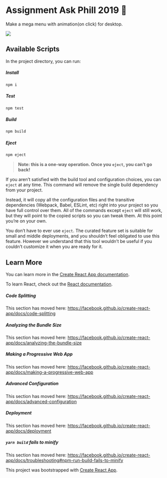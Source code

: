 # Assignment Ask Phill 2019 🌴

Make a mega menu with animation(on click) for desktop. 

![](https://s3.invisionapp-cdn.com/storage.invisionapp.com/screens/files/379655259.gif?x-amz-meta-iv=1&response-cache-control=max-age%3D2419200&x-amz-meta-ck=2cddb19abc6bdb00f1fae72d9f94812e&AWSAccessKeyId=AKIAJFUMDU3L6GTLUDYA&Expires=1577836800&Signature=EteDpmxWvtdlm99n%2B%2Bx97nBZza4%3D&1574026711198)

## Available Scripts

In the project directory, you can run:


##### Install

```js
npm i
```

##### Test

```js
npm test
```

##### Build

```js
npm build
```

##### Eject

```js
npm eject
```

> **Note: this is a one-way operation. Once you `eject`, you can’t go back!**

If you aren’t satisfied with the build tool and configuration choices, you can `eject` at any time. This command will remove the single build dependency from your project.

Instead, it will copy all the configuration files and the transitive dependencies (Webpack, Babel, ESLint, etc) right into your project so you have full control over them. All of the commands except `eject` will still work, but they will point to the copied scripts so you can tweak them. At this point you’re on your own.

You don’t have to ever use `eject`. The curated feature set is suitable for small and middle deployments, and you shouldn’t feel obligated to use this feature. However we understand that this tool wouldn’t be useful if you couldn’t customize it when you are ready for it.

## Learn More

You can learn more in the [Create React App documentation](https://facebook.github.io/create-react-app/docs/getting-started).

To learn React, check out the [React documentation](https://reactjs.org/).

##### Code Splitting

This section has moved here: https://facebook.github.io/create-react-app/docs/code-splitting

##### Analyzing the Bundle Size

This section has moved here: https://facebook.github.io/create-react-app/docs/analyzing-the-bundle-size

##### Making a Progressive Web App

This section has moved here: https://facebook.github.io/create-react-app/docs/making-a-progressive-web-app

##### Advanced Configuration

This section has moved here: https://facebook.github.io/create-react-app/docs/advanced-configuration

##### Deployment

This section has moved here: https://facebook.github.io/create-react-app/docs/deployment

##### `yarn build` fails to minify

This section has moved here: https://facebook.github.io/create-react-app/docs/troubleshooting#npm-run-build-fails-to-minify

This project was bootstrapped with [Create React App](https://github.com/facebook/create-react-app).
